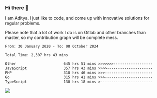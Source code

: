 ### Hi there 👋

I am Aditya. I just like to code, and come up with innovative solutions for regular problems.

Please note that a lot of work I do is on Gitlab and other branches than master, so my contribution graph will be complete mess.

<!--START_SECTION:waka-->

```txt
From: 30 January 2020 - To: 08 October 2024

Total Time: 2,307 hrs 43 mins

Other                      645 hrs 51 mins >>>>>>>------------------   27.99 %
JavaScript                 357 hrs 43 mins >>>>---------------------   15.50 %
PHP                        318 hrs 46 mins >>>----------------------   13.81 %
Go                         315 hrs 41 mins >>>----------------------   13.68 %
TypeScript                 130 hrs 18 mins >------------------------   05.65 %
```

<!--END_SECTION:waka-->

![](https://komarev.com/ghpvc/?username=BrainBuzzer)
